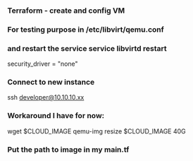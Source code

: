 ### Terraform - create and config VM

### For testing purpose in /etc/libvirt/qemu.conf 
### and restart the service service libvirtd restart
security_driver = "none"

### Connect to new instance
ssh developer@10.10.10.xx

### Workaround I have for now:
wget $CLOUD_IMAGE
qemu-img resize $CLOUD_IMAGE 40G
### Put the path to image in my main.tf